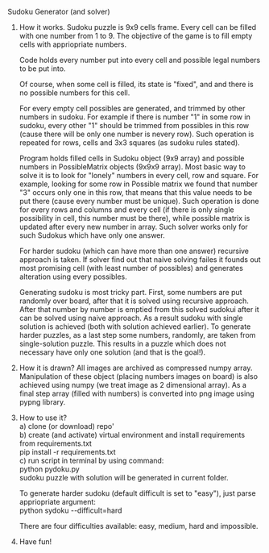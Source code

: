 Sudoku Generator (and solver)

1. How it works.
    Sudoku puzzle is 9x9 cells frame. Every cell can be filled with one number from 1 to 9. The
    objective of the game is to fill empty cells with appriopriate numbers. 

    Code holds every number put into every cell and possible legal numbers to be put into. 

    Of course, when some cell is filled, its state is "fixed", and and there is no possible numbers
    for this cell. 

    For every empty cell possibles are generated, and trimmed by other numbers in sudoku. For
    example if there is number "1" in some row in sudoku, every other "1" should be trimmed from
    possibles in this row (cause there will be only one number is nevery row). 
    Such operation is repeated for rows, cells and 3x3 squares (as sudoku rules stated).

    Program holds filled cells in Sudoku object (9x9 array) and possible numbers in PossibleMatrix
    objects (9x9x9 array). Most basic way to solve it is to look for "lonely" numbers in every cell,
    row and square. For example, looking for some row in Possible matrix we found that number "3"
    occurs only one in this row, that means that this value needs to be put there (cause every
    number must be unique). Such operation is done for every rows and columns and every cell (if
    there is only single possibility in cell, this number must be there), while possible matrix is
    updated after every new number in array. 
    Such solver works only for such Sudokus which have only one answer. 

    For harder sudoku (which can have more than one answer) recursive approach is taken. If solver
    find out that naive solving failes it founds out most promising cell (with least number of
    possibles) and generates alteration using every possibles.

    Generating sudoku is most tricky part. First, some numbers are put randomly over board, after
    that it is solved using recursive approach. After that number by number is emptied from this
    solved sudokui after it can be solved using naive approach. As a result sudoku with single
    solution is achieved (both with solution achieved earlier). To generate harder puzzles, as a last 
    step some numbers, randomly, are taken from single-solution puzzle. This results in a puzzle which
    does not necessary have only one solution (and that is the goal!).

2. How it is drawn?
    All images are archived as compressed numpy array. Manipulation of these object (placing numbers
    images on board) is also achieved using numpy (we treat image as 2 dimensional array). As a
    final step array (filled with numbers) is converted into png image using pypng library.

3. How to use it? \
    a) clone (or download) repo' \
    b) create (and activate) virtual environment and install requirements from requirements.txt \
        pip install -r requirements.txt \
    c) run script in terminal by using command: \
        python pydoku.py \
    sudoku puzzle with solution will be generated in current folder.

    To generate harder sudoku (default difficult is set to "easy"), just parse appriopriate argument: \
        python sydoku --difficult=hard

    There are four difficulties available: easy, medium, hard and impossible.

4. Have fun!
